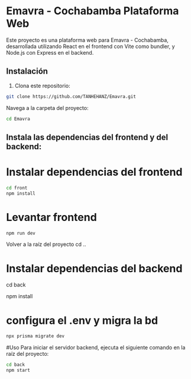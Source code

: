 # Emavra - Cochabamba Plataforma Web

Este proyecto es una plataforma web para Emavra - Cochabamba, desarrollada utilizando React en el frontend con Vite como bundler, y Node.js con Express en el backend.

## Instalación

1. Clona este repositorio:

```bash
git clone https://github.com/TANHEHANZ/Emavra.git
```
Navega a la carpeta del proyecto:

```bash
cd Emavra
```
## Instala las dependencias del frontend y del backend:
# Instalar dependencias del frontend
```bash
cd front
npm install
```
# Levantar frontend
```bash
npm run dev
```

Volver a la raíz del proyecto
cd ..

# Instalar dependencias del backend
cd back

npm install

# configura el .env y migra la bd
```bash
npx prisma migrate dev
```


#Uso
Para iniciar el servidor backend, ejecuta el siguiente comando en la raíz del proyecto:

```bash
cd back
npm start
```

